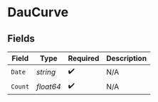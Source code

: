 # DauCurve


## Fields

| Field              | Type               | Required           | Description        |
| ------------------ | ------------------ | ------------------ | ------------------ |
| `Date`             | *string*           | :heavy_check_mark: | N/A                |
| `Count`            | *float64*          | :heavy_check_mark: | N/A                |
